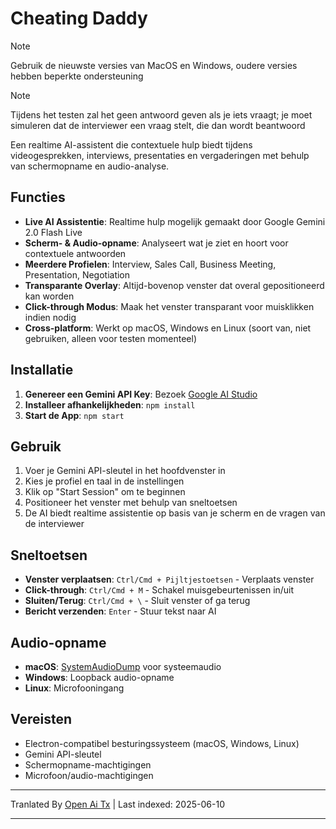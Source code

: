 # Cheating Daddy

> [!NOTE]  
> Gebruik de nieuwste versies van MacOS en Windows, oudere versies hebben beperkte ondersteuning

> [!NOTE]  
> Tijdens het testen zal het geen antwoord geven als je iets vraagt; je moet simuleren dat de interviewer een vraag stelt, die dan wordt beantwoord

Een realtime AI-assistent die contextuele hulp biedt tijdens videogesprekken, interviews, presentaties en vergaderingen met behulp van schermopname en audio-analyse.

## Functies

- **Live AI Assistentie**: Realtime hulp mogelijk gemaakt door Google Gemini 2.0 Flash Live
- **Scherm- & Audio-opname**: Analyseert wat je ziet en hoort voor contextuele antwoorden
- **Meerdere Profielen**: Interview, Sales Call, Business Meeting, Presentation, Negotiation
- **Transparante Overlay**: Altijd-bovenop venster dat overal gepositioneerd kan worden
- **Click-through Modus**: Maak het venster transparant voor muisklikken indien nodig
- **Cross-platform**: Werkt op macOS, Windows en Linux (soort van, niet gebruiken, alleen voor testen momenteel)

## Installatie

1. **Genereer een Gemini API Key**: Bezoek [Google AI Studio](https://aistudio.google.com/apikey)
2. **Installeer afhankelijkheden**: `npm install`
3. **Start de App**: `npm start`

## Gebruik

1. Voer je Gemini API-sleutel in het hoofdvenster in
2. Kies je profiel en taal in de instellingen
3. Klik op "Start Session" om te beginnen
4. Positioneer het venster met behulp van sneltoetsen
5. De AI biedt realtime assistentie op basis van je scherm en de vragen van de interviewer

## Sneltoetsen

- **Venster verplaatsen**: `Ctrl/Cmd + Pijltjestoetsen` - Verplaats venster
- **Click-through**: `Ctrl/Cmd + M` - Schakel muisgebeurtenissen in/uit
- **Sluiten/Terug**: `Ctrl/Cmd + \` - Sluit venster of ga terug
- **Bericht verzenden**: `Enter` - Stuur tekst naar AI

## Audio-opname

- **macOS**: [SystemAudioDump](https://github.com/Mohammed-Yasin-Mulla/Sound) voor systeemaudio 
- **Windows**: Loopback audio-opname
- **Linux**: Microfooningang

## Vereisten

- Electron-compatibel besturingssysteem (macOS, Windows, Linux)
- Gemini API-sleutel
- Schermopname-machtigingen
- Microfoon/audio-machtigingen

---

Tranlated By [Open Ai Tx](https://github.com/OpenAiTx/OpenAiTx) | Last indexed: 2025-06-10

---